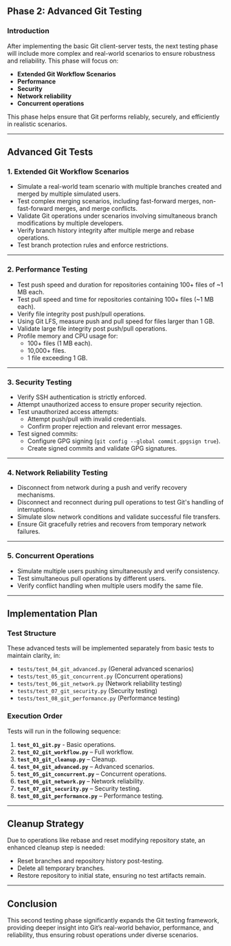## Phase 2: Advanced Git Testing

### Introduction

After implementing the basic Git client-server tests, the next testing phase will include more complex and real-world scenarios to ensure robustness and reliability. This phase will focus on:

- **Extended Git Workflow Scenarios**
- **Performance**
- **Security**
- **Network reliability**
- **Concurrent operations**

This phase helps ensure that Git performs reliably, securely, and efficiently in realistic scenarios.

---

## Advanced Git Tests

### 1. **Extended Git Workflow Scenarios**
- Simulate a real-world team scenario with multiple branches created and merged by multiple simulated users.
- Test complex merging scenarios, including fast-forward merges, non-fast-forward merges, and merge conflicts.
- Validate Git operations under scenarios involving simultaneous branch modifications by multiple developers.
- Verify branch history integrity after multiple merge and rebase operations.
- Test branch protection rules and enforce restrictions.

---

### 2. **Performance Testing**

- Test push speed and duration for repositories containing 100+ files of ~1 MB each.
- Test pull speed and time for repositories containing 100+ files (~1 MB each).
- Verify file integrity post push/pull operations.
- Using Git LFS, measure push and pull speed for files larger than 1 GB.
- Validate large file integrity post push/pull operations.
- Profile memory and CPU usage for:
  - 100+ files (1 MB each).
  - 10,000+ files.
  - 1 file exceeding 1 GB.

---

### 3. **Security Testing**

- Verify SSH authentication is strictly enforced.
- Attempt unauthorized access to ensure proper security rejection.
- Test unauthorized access attempts:
  - Attempt push/pull with invalid credentials.
  - Confirm proper rejection and relevant error messages.
- Test signed commits:
  - Configure GPG signing (`git config --global commit.gpgsign true`).
  - Create signed commits and validate GPG signatures.

---

### 4. **Network Reliability Testing**

- Disconnect from network during a push and verify recovery mechanisms.
- Disconnect and reconnect during pull operations to test Git's handling of interruptions.
- Simulate slow network conditions and validate successful file transfers.
- Ensure Git gracefully retries and recovers from temporary network failures.

---

### 5. **Concurrent Operations**

- Simulate multiple users pushing simultaneously and verify consistency.
- Test simultaneous pull operations by different users.
- Verify conflict handling when multiple users modify the same file.

---

## Implementation Plan

### Test Structure
These advanced tests will be implemented separately from basic tests to maintain clarity, in:

- `tests/test_04_git_advanced.py` (General advanced scenarios)
- `tests/test_05_git_concurrent.py` (Concurrent operations)
- `tests/test_06_git_network.py` (Network reliability testing)
- `tests/test_07_git_security.py` (Security testing)
- `tests/test_08_git_performance.py` (Performance testing)

### Execution Order

Tests will run in the following sequence:
1. **`test_01_git.py`** - Basic operations.
2. **`test_02_git_workflow.py`** – Full workflow.
3. **`test_03_git_cleanup.py`** – Cleanup.
4. **`test_04_git_advanced.py`** – Advanced scenarios.
5. **`test_05_git_concurrent.py`** – Concurrent operations.
6. **`test_06_git_network.py`** – Network reliability.
7. **`test_07_git_security.py`** – Security testing.
8. **`test_08_git_performance.py`** – Performance testing.

---

## Cleanup Strategy

Due to operations like rebase and reset modifying repository state, an enhanced cleanup step is needed:
- Reset branches and repository history post-testing.
- Delete all temporary branches.
- Restore repository to initial state, ensuring no test artifacts remain.

---

## Conclusion
This second testing phase significantly expands the Git testing framework, providing deeper insight into Git’s real-world behavior, performance, and reliability, thus ensuring robust operations under diverse scenarios.

